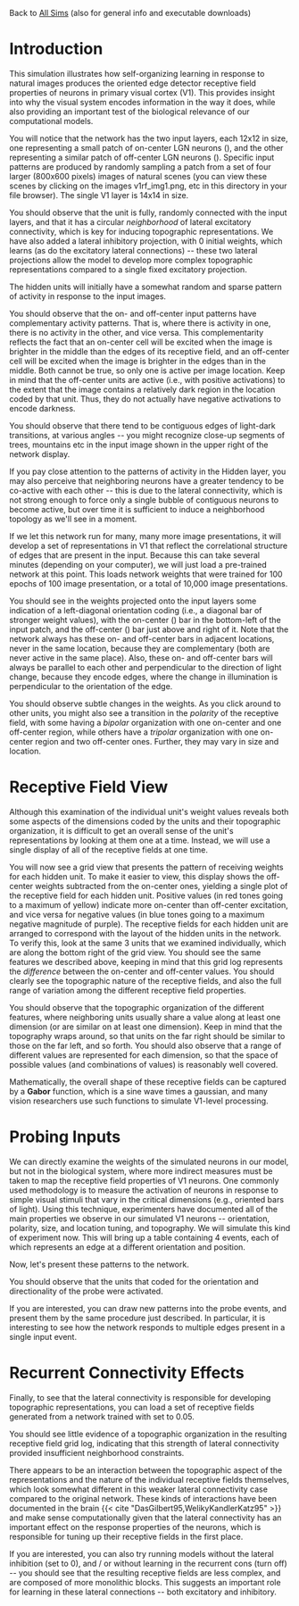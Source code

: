 Back to [All Sims](https://github.com/CompCogNeuro/sims) (also for general info and executable downloads)

# Introduction

This simulation illustrates how self-organizing learning in response to natural images produces the oriented edge detector receptive field properties of neurons in primary visual cortex (V1). This provides insight into why the visual system encodes information in the way it does, while also providing an important test of the biological relevance of our computational models.

You will notice that the network has the two input layers, each 12x12 in size, one representing a small patch of on-center LGN neurons (), and the other representing a similar patch of off-center LGN neurons (). Specific input patterns are produced by randomly sampling a patch from a set of four larger (800x600 pixels) images of natural scenes (you can view these scenes by clicking on the images v1rf_img1.png, etc in this directory in your file browser). The single V1 layer is 14x14 in size.

You should observe that the unit is fully, randomly connected with the input layers, and that it has a circular *neighborhood* of lateral excitatory connectivity, which is key for inducing topographic representations. We have also added a lateral inhibitory projection, with 0 initial weights, which learns (as do the excitatory lateral connections) -- these two lateral projections allow the model to develop more complex topographic representations compared to a single fixed excitatory projection.

The hidden units will initially have a somewhat random and sparse pattern of activity in response to the input images.

You should observe that the on- and off-center input patterns have complementary activity patterns. That is, where there is activity in one, there is no activity in the other, and vice versa. This complementarity reflects the fact that an on-center cell will be excited when the image is brighter in the middle than the edges of its receptive field, and an off-center cell will be excited when the image is brighter in the edges than in the middle. Both cannot be true, so only one is active per image location. Keep in mind that the off-center units are active (i.e., with positive activations) to the extent that the image contains a relatively dark region in the location coded by that unit. Thus, they do not actually have negative activations to encode darkness.

You should observe that there tend to be contiguous edges of light-dark transitions, at various angles -- you might recognize close-up segments of trees, mountains etc in the input image shown in the upper right of the network display.

If you pay close attention to the patterns of activity in the Hidden layer, you may also perceive that neighboring neurons have a greater tendency to be co-active with each other -- this is due to the lateral connectivity, which is not strong enough to force only a single bubble of contiguous neurons to become active, but over time it is sufficient to induce a neighborhood topology as we'll see in a moment.

If we let this network run for many, many more image presentations, it will develop a set of representations in V1 that reflect the correlational structure of edges that are present in the input. Because this can take several minutes (depending on your computer), we will just load a pre-trained network at this point.  This loads network weights that were trained for 100 epochs of 100 image presentation, or a total of 10,000 image presentations.

You should see in the weights projected onto the input layers some indication of a left-diagonal orientation coding (i.e., a diagonal bar of stronger weight values), with the on-center () bar in the bottom-left of the input patch, and the off-center () bar just above and right of it. Note that the network always has these on- and off-center bars in adjacent locations, never in the same location, because they are complementary (both are never active in the same place). Also, these on- and off-center bars will always be parallel to each other and perpendicular to the direction of light change, because they encode edges, where the change in illumination is perpendicular to the orientation of the edge.

You should observe subtle changes in the weights. As you click around to other units, you might also see a transition in the *polarity* of the receptive field, with some having a *bipolar* organization with one on-center and one off-center region, while others have a *tripolar* organization with one on-center region and two off-center ones. Further, they may vary in size and location.

# Receptive Field View

Although this examination of the individual unit's weight values reveals both some aspects of the dimensions coded by the units and their topographic organization, it is difficult to get an overall sense of the unit's representations by looking at them one at a time. Instead, we will use a single display of all of the receptive fields at one time.

You will now see a grid view that presents the pattern of receiving weights for each hidden unit. To make it easier to view, this display shows the off-center weights subtracted from the on-center ones, yielding a single plot of the receptive field for each hidden unit. Positive values (in red tones going to a maximum of yellow) indicate more on-center than off-center excitation, and vice versa for negative values (in blue tones going to a maximum negative magnitude of purple). The receptive fields for each hidden unit are arranged to correspond with the layout of the hidden units in the network. To verify this, look at the same 3 units that we examined individually, which are along the bottom right of the grid view. You should see the same features we described above, keeping in mind that this grid log represents the *difference* between the on-center and off-center values. You should clearly see the topographic nature of the receptive fields, and also the full range of variation among the different receptive field properties.

You should observe that the topographic organization of the different features, where neighboring units usually share a value along at least one dimension (or are similar on at least one dimension). Keep in mind that the topography wraps around, so that units on the far right should be similar to those on the far left, and so forth. You should also observe that a range of different values are represented for each dimension, so that the space of possible values (and combinations of values) is reasonably well covered.

Mathematically, the overall shape of these receptive fields can be captured by a **Gabor** function, which is a sine wave times a gaussian, and many vision researchers use such functions to simulate V1-level processing.

# Probing Inputs

We can directly examine the weights of the simulated neurons in our model, but not in the biological system, where more indirect measures must be taken to map the receptive field properties of V1 neurons. One commonly used methodology is to measure the activation of neurons in response to simple visual stimuli that vary in the critical dimensions (e.g., oriented bars of light). Using this technique, experimenters have documented all of the main properties we observe in our simulated V1 neurons -- orientation, polarity, size, and location tuning, and topography. We will simulate this kind of experiment now.  This will bring up a table containing 4 events, each of which represents an edge at a different orientation and position.

Now, let's present these patterns to the network.

You should observe that the units that coded for the orientation and directionality of the probe were activated.

If you are interested, you can draw new patterns into the probe events, and present them by the same procedure just described. In particular, it is interesting to see how the network responds to multiple edges present in a single input event.

# Recurrent Connectivity Effects

Finally, to see that the lateral connectivity is responsible for developing topographic representations, you can load a set of receptive fields generated from a network trained with set to 0.05.

You should see little evidence of a topographic organization in the resulting receptive field grid log, indicating that this strength of lateral connectivity provided insufficient neighborhood constraints.

There appears to be an interaction between the topographic aspect of the representations and the nature of the individual receptive fields themselves, which look somewhat different in this weaker lateral connectivity case compared to the original network. These kinds of interactions have been documented in the brain {{&lt; cite "DasGilbert95,WelikyKandlerKatz95" &gt;}} and make sense computationally given that the lateral connectivity has an important effect on the response properties of the neurons, which is responsible for tuning up their receptive fields in the first place.

If you are interested, you can also try running models without the lateral inhibition (set to 0), and / or without learning in the recurrent cons (turn off) -- you should see that the resulting receptive fields are less complex, and are composed of more monolithic blocks. This suggests an important role for learning in these lateral connections -- both excitatory and inhibitory.


